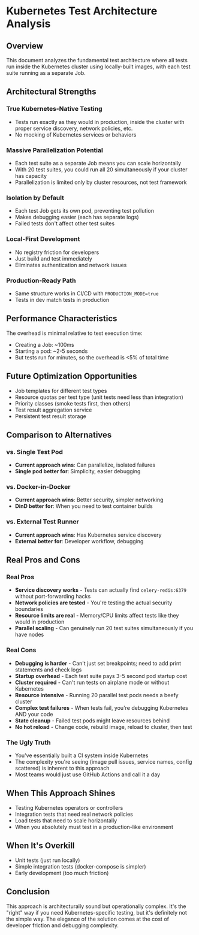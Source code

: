 # Kubernetes Test Architecture Analysis

## Overview
This document analyzes the fundamental test architecture where all tests run inside the Kubernetes cluster using locally-built images, with each test suite running as a separate Job.

## Architectural Strengths

### True Kubernetes-Native Testing
- Tests run exactly as they would in production, inside the cluster with proper service discovery, network policies, etc.
- No mocking of Kubernetes services or behaviors

### Massive Parallelization Potential
- Each test suite as a separate Job means you can scale horizontally
- With 20 test suites, you could run all 20 simultaneously if your cluster has capacity
- Parallelization is limited only by cluster resources, not test framework

### Isolation by Default
- Each test Job gets its own pod, preventing test pollution
- Makes debugging easier (each has separate logs)
- Failed tests don't affect other test suites

### Local-First Development
- No registry friction for developers
- Just build and test immediately
- Eliminates authentication and network issues

### Production-Ready Path
- Same structure works in CI/CD with `PRODUCTION_MODE=true`
- Tests in dev match tests in production

## Performance Characteristics

The overhead is minimal relative to test execution time:
- Creating a Job: ~100ms
- Starting a pod: ~2-5 seconds
- But tests run for minutes, so the overhead is <5% of total time

## Future Optimization Opportunities
- Job templates for different test types
- Resource quotas per test type (unit tests need less than integration)
- Priority classes (smoke tests first, then others)
- Test result aggregation service
- Persistent test result storage

## Comparison to Alternatives

### vs. Single Test Pod
- **Current approach wins**: Can parallelize, isolated failures
- **Single pod better for**: Simplicity, easier debugging

### vs. Docker-in-Docker
- **Current approach wins**: Better security, simpler networking
- **DinD better for**: When you need to test container builds

### vs. External Test Runner
- **Current approach wins**: Has Kubernetes service discovery
- **External better for**: Developer workflow, debugging

## Real Pros and Cons

### Real Pros
- **Service discovery works** - Tests can actually find `celery-redis:6379` without port-forwarding hacks
- **Network policies are tested** - You're testing the actual security boundaries
- **Resource limits are real** - Memory/CPU limits affect tests like they would in production
- **Parallel scaling** - Can genuinely run 20 test suites simultaneously if you have nodes

### Real Cons
- **Debugging is harder** - Can't just set breakpoints; need to add print statements and check logs
- **Startup overhead** - Each test suite pays 3-5 second pod startup cost
- **Cluster required** - Can't run tests on airplane mode or without Kubernetes
- **Resource intensive** - Running 20 parallel test pods needs a beefy cluster
- **Complex test failures** - When tests fail, you're debugging Kubernetes AND your code
- **State cleanup** - Failed test pods might leave resources behind
- **No hot reload** - Change code, rebuild image, reload to cluster, then test

### The Ugly Truth
- You've essentially built a CI system inside Kubernetes
- The complexity you're seeing (image pull issues, service names, config scattered) is inherent to this approach
- Most teams would just use GitHub Actions and call it a day

## When This Approach Shines
- Testing Kubernetes operators or controllers
- Integration tests that need real network policies
- Load tests that need to scale horizontally
- When you absolutely must test in a production-like environment

## When It's Overkill
- Unit tests (just run locally)
- Simple integration tests (docker-compose is simpler)
- Early development (too much friction)

## Conclusion
This approach is architecturally sound but operationally complex. It's the "right" way if you need Kubernetes-specific testing, but it's definitely not the simple way. The elegance of the solution comes at the cost of developer friction and debugging complexity.